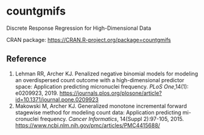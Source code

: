 # countgmifs
Discrete Response Regression for High-Dimensional Data

CRAN package: <a href> https://CRAN.R-project.org/package=countgmifs </a>

## Reference
1. Lehman RR, Archer KJ. Penalized negative binomial models for modeling an overdispersed count outcome with a high-dimensional predictor space: Application predicting micronuclei frequency. <i>PLoS One</i>,14(1): e0209923, 2019. <a href>https://journals.plos.org/plosone/article?id=10.1371/journal.pone.0209923</a>
2. Makowski M, Archer KJ. Generalized monotone incremental forward stagewise method for modeling count data: Application predicting mi- cronuclei frequency. <i>Cancer Informatics</i>, 14(Suppl 2):97-105, 2015. <a href> https://www.ncbi.nlm.nih.gov/pmc/articles/PMC4415688/ </a>
